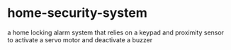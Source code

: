 # home-security-system
a home locking alarm system that relies on a keypad and proximity sensor to activate a servo motor and deactivate a buzzer
